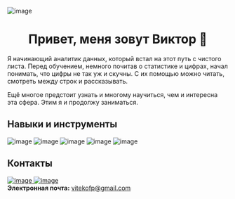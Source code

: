 ![image](https://user-images.githubusercontent.com/110093043/215423057-85b19ec0-37c6-4f11-b31d-a949a7d118fe.png)


<h1 align="center">Привет, меня зовут Виктор 👋</h1>



Я начинающий аналитик данных, который встал на этот путь с чистого листа. 
Перед обучением, немного почитав о статистике и цифрах, начал понимать, что цифры не так уж и скучны.
С их помощью можно читать, смотреть между строк и рассказывать.

Ещё многое предстоит узнать и многому научиться, чем и интересна эта сфера. Этим я и продолжу заниматься.

## Навыки и инструменты

![image](https://user-images.githubusercontent.com/110093043/215426156-91383a66-9cd1-4876-8f68-b9cae43073cd.png)
![image](https://user-images.githubusercontent.com/110093043/215426249-f7571da8-6bf6-4e00-b762-ef93fe2aa9e0.png)
![image](https://user-images.githubusercontent.com/110093043/215426441-ccef3e0e-fa88-4587-b476-d5a5fbbd24f2.png)
![image](https://user-images.githubusercontent.com/110093043/215427671-aa662065-e460-4284-aaff-5e9b0d056b86.png)
![image](https://user-images.githubusercontent.com/110093043/219628250-218f9fa7-f883-4b32-ba35-fb32744176b1.png)


## Контакты
[![image](https://user-images.githubusercontent.com/110093043/215429999-7a0d4104-16c1-4177-8368-20db2d605fe6.png)
](https://t.me/VITEKofP)
[![image](https://user-images.githubusercontent.com/110093043/215430600-156bdb59-44ac-4097-bee0-6a85e1a1f764.png)
](https://vk.com/viktor.ryzhikh)
<br>
**Электронная почта:** vitekofp@gmail.com
